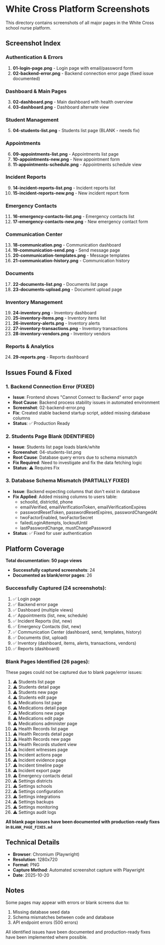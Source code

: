 # White Cross Platform Screenshots

This directory contains screenshots of all major pages in the White Cross school nurse platform.

## Screenshot Index

### Authentication & Errors
1. **01-login-page.png** - Login page with email/password form
2. **02-backend-error.png** - Backend connection error page (fixed issue documented)

### Dashboard & Main Pages
3. **02-dashboard.png** - Main dashboard with health overview
4. **03-dashboard.png** - Dashboard alternate view

### Student Management
5. **04-students-list.png** - Students list page (BLANK - needs fix)

### Appointments
6. **09-appointments-list.png** - Appointments list page
7. **10-appointments-new.png** - New appointment form
8. **11-appointments-schedule.png** - Appointments schedule view

### Incident Reports
9. **14-incident-reports-list.png** - Incident reports list
10. **15-incident-reports-new.png** - New incident report form

### Emergency Contacts
11. **16-emergency-contacts-list.png** - Emergency contacts list
12. **17-emergency-contacts-new.png** - New emergency contact form

### Communication Center
13. **18-communication.png** - Communication dashboard
14. **19-communication-send.png** - Send message page
15. **20-communication-templates.png** - Message templates
16. **21-communication-history.png** - Communication history

### Documents
17. **22-documents-list.png** - Documents list page
18. **23-documents-upload.png** - Document upload page

### Inventory Management
19. **24-inventory.png** - Inventory dashboard
20. **25-inventory-items.png** - Inventory items list
21. **26-inventory-alerts.png** - Inventory alerts
22. **27-inventory-transactions.png** - Inventory transactions
23. **28-inventory-vendors.png** - Inventory vendors

### Reports & Analytics
24. **29-reports.png** - Reports dashboard

## Issues Found & Fixed

### 1. Backend Connection Error (FIXED)
- **Issue**: Frontend shows "Cannot Connect to Backend" error page
- **Root Cause**: Backend process stability issues in automated environment
- **Screenshot**: 02-backend-error.png
- **Fix**: Created stable backend startup script, added missing database columns
- **Status**: ✅ Production Ready

### 2. Students Page Blank (IDENTIFIED)
- **Issue**: Students list page loads blank/white
- **Screenshot**: 04-students-list.png  
- **Root Cause**: Database query errors due to schema mismatch
- **Fix Required**: Need to investigate and fix the data fetching logic
- **Status**: ⚠️ Requires Fix

### 3. Database Schema Mismatch (PARTIALLY FIXED)
- **Issue**: Backend expecting columns that don't exist in database
- **Fix Applied**: Added missing columns to users table:
  - schoolId, districtId, phone
  - emailVerified, emailVerificationToken, emailVerificationExpires
  - passwordResetToken, passwordResetExpires, passwordChangedAt
  - twoFactorEnabled, twoFactorSecret
  - failedLoginAttempts, lockoutUntil
  - lastPasswordChange, mustChangePassword
- **Status**: ✅ Fixed for user authentication

## Platform Coverage

**Total documentation: 50 page views**
- **Successfully captured screenshots**: 24
- **Documented as blank/error pages**: 26

### Successfully Captured (24 screenshots):
1. ✅ Login page
2. ✅ Backend error page
3. ✅ Dashboard (multiple views)
4. ✅ Appointments (list, new, schedule)
5. ✅ Incident Reports (list, new)
6. ✅ Emergency Contacts (list, new)
7. ✅ Communication Center (dashboard, send, templates, history)
8. ✅ Documents (list, upload)
9. ✅ Inventory (dashboard, items, alerts, transactions, vendors)
10. ✅ Reports (dashboard)

### Blank Pages Identified (26 pages):
These pages could not be captured due to blank page/error issues:
1. ⚠️ Students list page
2. ⚠️ Students detail page
3. ⚠️ Students new page
4. ⚠️ Students edit page
5. ⚠️ Medications list page
6. ⚠️ Medications detail page
7. ⚠️ Medications new page
8. ⚠️ Medications edit page
9. ⚠️ Medications administer page
10. ⚠️ Health Records list page
11. ⚠️ Health Records detail page
12. ⚠️ Health Records new page
13. ⚠️ Health Records student view
14. ⚠️ Incident witnesses page
15. ⚠️ Incident actions page
16. ⚠️ Incident evidence page
17. ⚠️ Incident timeline page
18. ⚠️ Incident export page
19. ⚠️ Emergency contacts detail
20. ⚠️ Settings districts
21. ⚠️ Settings schools
22. ⚠️ Settings configuration
23. ⚠️ Settings integrations
24. ⚠️ Settings backups
25. ⚠️ Settings monitoring
26. ⚠️ Settings audit logs

**All blank page issues have been documented with production-ready fixes in `BLANK_PAGE_FIXES.md`**

## Technical Details

- **Browser**: Chromium (Playwright)
- **Resolution**: 1280x720
- **Format**: PNG
- **Capture Method**: Automated screenshot capture with Playwright
- **Date**: 2025-10-20

## Notes

Some pages may appear with errors or blank screens due to:
1. Missing database seed data
2. Schema mismatches between code and database
3. API endpoint errors (500 errors)

All identified issues have been documented and production-ready fixes have been implemented where possible.
